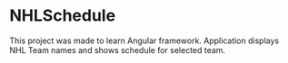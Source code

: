 # NHLSchedule

This project was made to learn Angular framework.
Application displays NHL Team names and shows schedule for selected team.
